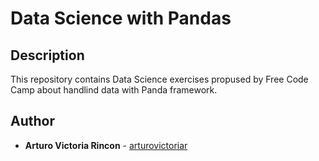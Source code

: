 # Data Science with Pandas

## Description

This repository contains Data Science exercises propused by Free Code Camp about handlind data with Panda framework.

## Author
* **Arturo Victoria Rincon** - [arturovictoriar](https://github.com/arturovictoriar)